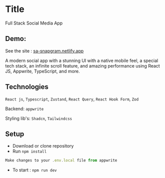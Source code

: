 # Title

Full Stack Social Media App

## Demo:

See the site : [sa-snapgram.netlify.app](https://sa-snapgram.netlify.app)

A modern social app with a stunning UI with a native mobile feel, a special tech stack, an infinite scroll feature, and amazing performance using React JS, Appwrite, TypeScript, and more.

## Technologies

`React js`, `Typescript`, `Zustand`, `React Query`, `React Hook Form`, `Zod`

Backend: `appwrite`

Styling lib's: `Shadcn`, `Tailwindcss`

## Setup

- Download or clone repository
- Run `npm install`

```js
Make changes to your .env.local file from appwrite
```

- To start :  `npm run dev`
